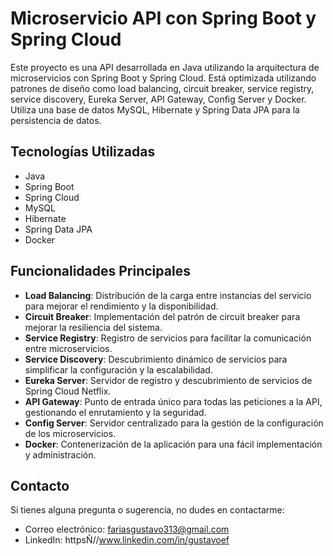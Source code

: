 # Microservicio API con Spring Boot y Spring Cloud

Este proyecto es una API desarrollada en Java utilizando la arquitectura de microservicios con Spring Boot y Spring Cloud. Está optimizada utilizando patrones de diseño como load balancing, circuit breaker, service registry, service discovery, Eureka Server, API Gateway, Config Server y Docker. Utiliza una base de datos MySQL, Hibernate y Spring Data JPA para la persistencia de datos.

## Tecnologías Utilizadas

- Java
- Spring Boot
- Spring Cloud
- MySQL
- Hibernate
- Spring Data JPA
- Docker

## Funcionalidades Principales

- **Load Balancing**: Distribución de la carga entre instancias del servicio para mejorar el rendimiento y la disponibilidad.
- **Circuit Breaker**: Implementación del patrón de circuit breaker para mejorar la resiliencia del sistema.
- **Service Registry**: Registro de servicios para facilitar la comunicación entre microservicios.
- **Service Discovery**: Descubrimiento dinámico de servicios para simplificar la configuración y la escalabilidad.
- **Eureka Server**: Servidor de registro y descubrimiento de servicios de Spring Cloud Netflix.
- **API Gateway**: Punto de entrada único para todas las peticiones a la API, gestionando el enrutamiento y la seguridad.
- **Config Server**: Servidor centralizado para la gestión de la configuración de los microservicios.
- **Docker**: Contenerización de la aplicación para una fácil implementación y administración.

## Contacto

Si tienes alguna pregunta o sugerencia, no dudes en contactarme:

- Correo electrónico: fariasgustavo313@gmail.com
- LinkedIn: httpsÑ//www.linkedin.com/in/gustavoef
